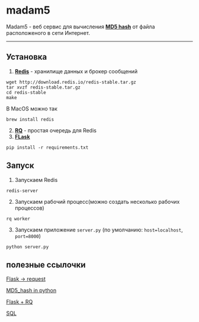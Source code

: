 # madam5
Madam5 - веб сервис для вычисления [**MD5 hash**](https://ru.wikipedia.org/wiki/MD5) от файла расположеного в сети Интернет. 

---

## Установка
1. [**Redis**](https://redis.io/topics/quickstart) - хранилище данных и брокер сообщений
```
wget http://download.redis.io/redis-stable.tar.gz
tar xvzf redis-stable.tar.gz
cd redis-stable
make
```

В MacOS можно так
```
brew install redis
```

2. [**RQ**](https://python-rq.org) - простая очередь для Redis  
3. [**FLask**](http://flask.pocoo.org) 
```
pip install -r requirements.txt
```

## Запуск

1. Запускаем Redis
```
redis-server
```
2. Запускаем рабочий процесс(можно создать несколько рабочих процессов)
```
rq worker
```
3. Запускаем приложение `server.py` (по умолчанию: `host=localhost`, `port=8000`)
```
python server.py
```

## полезные ссылочки
[Flask -> request](http://flask.pocoo.org/docs/0.12/api/?highlight=request#flask.request)

[MD5_hash in python](https://stackoverflow.com/questions/49958006/python-3-create-md5-hash)

[Flask + RQ](https://habr.com/en/post/307140/)

[SQL](https://www.w3schools.com/sql/sql_datatypes.asp)
